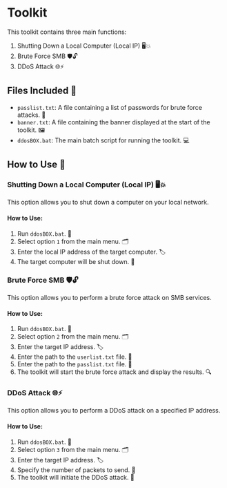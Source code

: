 # Toolkit

This toolkit contains three main functions:
1. Shutting Down a Local Computer (Local IP) 🖥️💥
2. Brute Force SMB 🛡️🔓
3. DDoS Attack 🌐⚡

## Files Included 📂

- `passlist.txt`: A file containing a list of passwords for brute force attacks. 🔑
- `banner.txt`: A file containing the banner displayed at the start of the toolkit. 🖼️
- `ddosBOX.bat`: The main batch script for running the toolkit. 💻

## How to Use 📖

### Shutting Down a Local Computer (Local IP) 🖥️💥
This option allows you to shut down a computer on your local network.

#### How to Use:
1. Run `ddosBOX.bat`. 🚀
2. Select option `1` from the main menu. 🗂️
3. Enter the local IP address of the target computer. 🏷️
4. The target computer will be shut down. 📴

### Brute Force SMB 🛡️🔓
This option allows you to perform a brute force attack on SMB services.

#### How to Use:
1. Run `ddosBOX.bat`. 🚀
2. Select option `2` from the main menu. 🗂️
3. Enter the target IP address. 🏷️
4. Enter the path to the `userlist.txt` file. 📄
5. Enter the path to the `passlist.txt` file. 📄
6. The toolkit will start the brute force attack and display the results. 🔍

### DDoS Attack 🌐⚡
This option allows you to perform a DDoS attack on a specified IP address.

#### How to Use:
1. Run `ddosBOX.bat`. 🚀
2. Select option `3` from the main menu. 🗂️
3. Enter the target IP address. 🏷️
4. Specify the number of packets to send. 🔢
5. The toolkit will initiate the DDoS attack. 🌊
